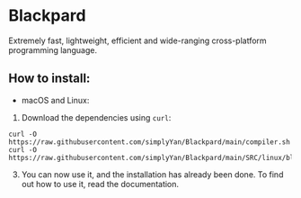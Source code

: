 # Blackpard
Extremely fast, lightweight, efficient and wide-ranging cross-platform programming language.

## How to install:
- macOS and Linux:
1. Download the dependencies using `curl`:
```
curl -O https://raw.githubusercontent.com/simplyYan/Blackpard/main/compiler.sh
curl -O https://raw.githubusercontent.com/simplyYan/Blackpard/main/SRC/linux/blackpard_src.sh
```
3. You can now use it, and the installation has already been done. To find out how to use it, read the documentation.
